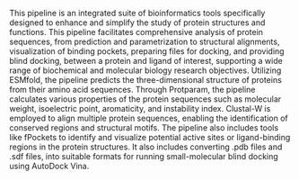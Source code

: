 This pipeline is an integrated suite of bioinformatics tools specifically designed to enhance and simplify the study of protein structures and functions. This pipeline facilitates comprehensive analysis of protein sequences, from prediction and parametrization to structural alignments, visualization of binding pockets, preparing files for docking, and providing blind docking, between a protein and ligand of interest, supporting a wide range of biochemical and molecular biology research objectives. Utilizing ESMfold, the pipeline predicts the three-dimensional structure of proteins from their amino acid sequences. Through Protparam, the pipeline calculates various properties of the protein sequences such as molecular weight, isoelectric point, aromaticity, and instability index. Clustal-W is employed to align multiple protein sequences, enabling the identification of conserved regions and structural motifs. The pipeline also includes tools like fPockets to identify and visualize potential active sites or ligand-binding regions in the protein structures. It also includes converting .pdb files and .sdf files, into suitable formats for running small-molecular blind docking using AutoDock Vina.
